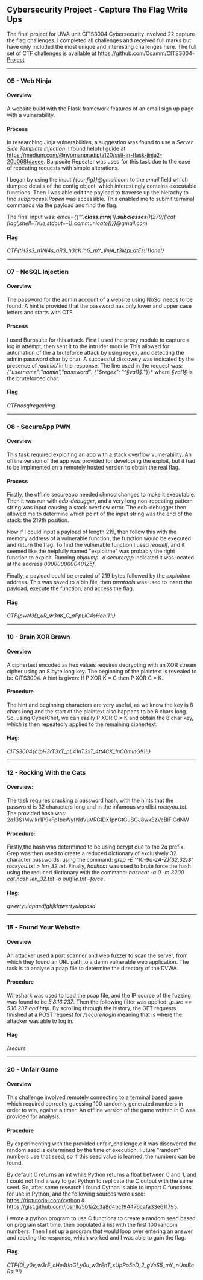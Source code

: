 ## Cybersecurity Project - Capture The Flag Write Ups

The final project for UWA unit CITS3004 Cybersecurity involved 22 capture the flag challenges. I completed all challenges and received full marks but have only included the most unique and interesting challenges here. The full set of CTF challenges is available at https://github.com/Ccamm/CITS3004-Project

---

### 05 - Web Ninja

#### Overview
A website build with the Flask framework features of an email sign up page with a vulnerability.

#### Process
In researching Jinja vulnerabilities, a suggestion was found to use a *Server Side Template Injection*. I found helpful guide at https://medium.com/@nyomanpradipta120/ssti-in-flask-jinja2-20b068fdaeee. Burpsuite Repeater was used for this task due to the ease of repeating requests with simple alterations. 

I began by using the input *{{config}}@gmail.com* to the *email* field which dumped details of the config object, which interestingly contains executable functions. Then I was able edit the payload to traverse up the hierachy to find *subprocess.Popen* was accessible. This enabled me to submit terminal commands via the payload and find the flag. 

The final input was: 
*email={{"".__class__.__mro__[1].__subclasses__()[279]('cat flag',shell=True,stdout=-1).communicate()}}@gmail.com*

#### Flag
*CTF{tH3s3_n1Nj4s_aR3_h3cK1nG_mY_jInjA_t3MpLatEs!!11one!}*

---

### 07 - NoSQL Injection

#### Overview
The password for the admin account of a website using NoSql needs to be found. A hint is provided that the password has only lower and upper case letters and starts with CTF.

#### Process
I used Burpsuite for this attack. First I used the proxy module to capture a log in attempt, then sent it to the intruder module This allowed for automation of the a bruteforce attack by using regex, and detecting the admin password char by char. A successful discovery was indicated by the presence of */admin/* in the response. The line used in the request was: *{"username":"admin","password": {"$regex": "^§val1§.*"}}* where *§val1§* is the bruteforced char.

#### Flag
*CTFnosqlregexking*

---

### 08 - SecureApp PWN

#### Overview
This task required exploiting an app with a stack overflow vulnerability. An offline version of the app was provided for developing the exploit, but it had to be implmented on a remotely hosted version to obtain the real flag.

#### Process
Firstly, the offline secureapp needed chmod changes to make it executable. Then it was run with *edb-debugger*, and a very long non-repeating pattern string was input causing a stack overflow error. The edb-debugger then allowed me to determine which point of the input string was the end of the stack: the 219th position.

Now if I could input a payload of length 219, then follow this with the memory address of a vulnerable function, the function would be executed and return the flag. To find the vulnerable function I used *readelf*, and it seemed like the helpfully named "exploitme" was probably the right function to exploit. Running *objdump -d secureapp* indicated it was located at the address *000000000040125f*.

Finally, a payload could be created of 219 bytes followed by the *exploitme* address. This was saved to a bin file, then *pwntools* was used to insert the payload, execute the function, and access the flag.

#### Flag
*CTF{pwN3D_uR_w3aK_C_aPpLiC4sHon!11!}*

---

### 10 - Brain XOR Brawn

#### Overview
A ciphertext encoded as hex values requires decrypting with an XOR stream cipher using an 8 byte long key. The beginning of the plaintext is revealed to be CITS3004. A hint is given: If P XOR K = C then P XOR C = K.

#### Procedure
The hint and beginning characters are very useful, as we know the key is 8 chars long and the start of the plaintext also happens to be 8 chars long. So, using CyberChef, we can easily P XOR C = K and obtain the 8 char key, which is then repeatedly applied to the remaining ciphertext.

#### Flag:
*CITS3004{c1pH3rT3xT_pL41nT3xT_4tt4CK_1nC0mInG!!1!!}*

---

### 12 - Rocking With the Cats

#### Overview:
The task requires cracking a password hash, with the hints that the password is 32 characters long and in the infamous wordlist *rockyou.txt*.
The provided hash was: $2a$13$1MwIkr1P9kFp1beWyfNdVuVRGIDX1pnGtGuBGJ8wkEzVeBlF.CdNW

#### Procedure:
Firstly,the hash was determined to be using bcrypt due to the $2a$ prefix. Grep was then used to create a reduced dictionary of exclusively 32 character passwords, using the command: *grep -E '^[0-9a-zA-Z]{32,32}$' rockyou.txt > len_32.txt*. Finally, *hashcat* was used to brute force the hash using the reduced dictionary with the command: *hashcat -a 0 -m 3200 cat.hash len_32.txt -o outfile.txt –force*.

#### Flag:
*qwertyuiopasdfghjklqwertyuiopasd*

---

### 15 - Found Your Website

#### Overview
An attacker used a port scanner and web fuzzer to scan the server, from which they found an URL path to a damn vulnerable web application. The task is to analyse a pcap file to determine the directory of the DVWA.

#### Procedure
Wireshark was used to load the pcap file, and the IP source of the fuzzing was found to be *5.8.16.237*. Then the following filter was applied: *ip.src == 5.16.237 and http*.  By scrolling through the history, the GET requests finished at a POST request for */secure/login* meaning that is where the attacker was able to log in.

#### Flag
*/secure*

---

### 20 - Unfair Game

#### Overview
This challenge involved remotely connecting to a terminal based game which required correctly guessing 100 randomly generated numbers in order to win, against a timer. An offline version of the game written in C was provided for analysis.

#### Procedure
By experimenting with the provided unfair_challenge.c it was discovered the random seed is determined by the time of execution. Future "random" numbers use that seed, so if this seed value is learned, the numbers can be found.

By default C returns an int while Python returns a float between 0 and 1, and I could not find a way to get Python to replicate the C output with the same seed. So, after some research I found Cython is able to import C functions for use in Python, and the following sources were used: https://riptutorial.com/cython & https://gist.github.com/joshlk/5b1a2c3a8d4bcf94476cafa33e611795.

I wrote a python program to use C functions to create a random seed based on program start time, then populated a list with the first 100 random numbers. Then I set up a program that would loop over entering an answer and reading the response, which worked and I was able to gain the flag.

#### Flag
*CTF{0i_y0v_w3rE_cHe4t!nG!_y0u_w3rEnT_sUpPo5eD_2_gVeS5_mY_nUmBeRs!1!!}*
